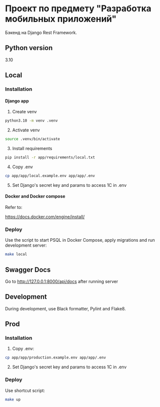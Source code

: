 # Проект по предмету "Разработка мобильных приложений"

Бэкенд на Django Rest Framework.

## Python version
3.10

## Local
### Installation
#### Django app
1. Create venv
```bash
python3.10 -m venv .venv
```

2. Activate venv
```bash
source .venv/bin/activate
```

3. Install requirements
```bash
pip install -r app/requirements/local.txt
```

4. Copy .env
```bash
cp app/app/local.example.env app/app/.env
```

5. Set Django's secret key and params to access 1C in .env

#### Docker and Docker compose
Refer to:

https://docs.docker.com/engine/install/

### Deploy

Use the script to start PSQL in Docker Compose, apply migrations and run development server:
```bash
make local
```

## Swagger Docs
Go to http://127.0.0.1:8000/api/docs after running server

## Development

During development, use Black formatter, Pylint and Flake8.

## Prod

### Installation
1. Copy .env:
```bash
cp app/app/production.example.env app/app/.env
```

2. Set Django's secret key and params to access 1C in .env

### Deploy
Use shortcut script:
```bash
make up
```
